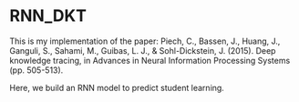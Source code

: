 # RNN_DKT

This is my implementation of the paper: Piech, C., Bassen, J., Huang, J., Ganguli, S., Sahami, M., Guibas, L. J., & Sohl-Dickstein, J. (2015). Deep knowledge tracing, in Advances in Neural Information Processing Systems (pp. 505-513).

Here, we build an RNN model to predict student learning.
